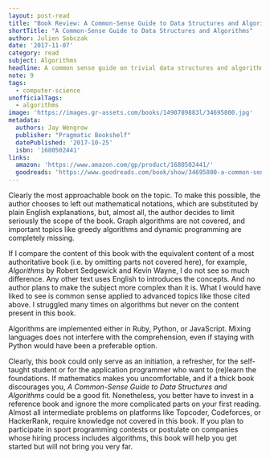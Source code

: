 ```yaml
---
layout: post-read
title: "Book Review: A Common-Sense Guide to Data Structures and Algorithms"
shortTitle: "A Common-Sense Guide to Data Structures and Algorithms"
author: Julien Sobczak
date: '2017-11-07'
category: read
subject: Algorithms
headline: A common sense guide on trivial data structures and algorithms
note: 9
tags:
  - computer-science
unofficialTags:
  - algorithms
image: 'https://images.gr-assets.com/books/1490789883l/34695800.jpg'
metadata:
  authors: Jay Wengrow
  publisher: "Pragmatic Bookshelf"
  datePublished: '2017-10-25'
  isbn: '1680502441'
links:
  amazon: 'https://www.amazon.com/gp/product/1680502441/'
  goodreads: 'https://www.goodreads.com/book/show/34695800-a-common-sense-guide-to-data-structures-and-algorithms'
---
```


Clearly the most approachable book on the topic. To make this possible, the author chooses to left out mathematical notations, which are substituted by plain English explanations, but, almost all, the author decides to limit seriously the scope of the book. Graph algorithms are not covered, and important topics like greedy algorithms and dynamic programming are completely missing.

If I compare the content of this book with the equivalent content of a most authoritative book (i.e. by omitting parts not covered here), for example, *Algorithms* by Robert Sedgewick and Kevin Wayne, I do not see so much difference. Any other text uses English to introduces the concepts. And no author plans to make the subject more complex than it is. What I would have liked to see is common sense applied to advanced topics like those cited above. I struggled many times on algorithms but never on the content present in this book.

Algorithms are implemented either in Ruby, Python, or JavaScript. Mixing languages does not interfere with the comprehension, even if staying with Python would have been a preferable option.

Clearly, this book could only serve as an initiation, a refresher, for the self-taught student or for the application programmer who want to (re)learn the foundations. If mathematics makes you uncomfortable, and if a thick book discourages you, *A Common-Sense Guide to Data Structures and Algorithms* could be a good fit. Nonetheless, you better have to invest in a reference book and ignore the more complicated parts on your first reading. Almost all intermediate problems on platforms like Topcoder, Codeforces, or HackerRank, require knowledge not covered in this book. If you plan to participate in sport programming contests or postulate on companies whose hiring process includes algorithms, this book will help you get started but will not bring you very far.
